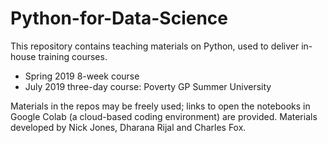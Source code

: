 # Python-for-Data-Science
This repository contains teaching materials on Python, used to deliver in-house training courses.

* Spring 2019 8-week course
* July 2019 three-day course: Poverty GP Summer University

Materials in the repos may be freely used; links to open the notebooks in Google Colab (a cloud-based coding environment) are provided. Materials developed by Nick Jones, Dharana Rijal and Charles Fox.
